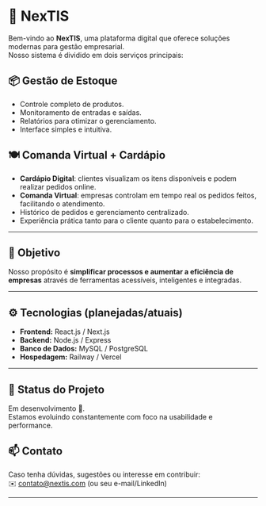 # 🚀 NexTIS

Bem-vindo ao **NexTIS**, uma plataforma digital que oferece soluções modernas para gestão empresarial.  
Nosso sistema é dividido em dois serviços principais:

## 📦 Gestão de Estoque
- Controle completo de produtos.
- Monitoramento de entradas e saídas.
- Relatórios para otimizar o gerenciamento.
- Interface simples e intuitiva.

## 🍽️ Comanda Virtual + Cardápio
- **Cardápio Digital**: clientes visualizam os itens disponíveis e podem realizar pedidos online.
- **Comanda Virtual**: empresas controlam em tempo real os pedidos feitos, facilitando o atendimento.
- Histórico de pedidos e gerenciamento centralizado.
- Experiência prática tanto para o cliente quanto para o estabelecimento.

---

## 🎯 Objetivo
Nosso propósito é **simplificar processos e aumentar a eficiência de empresas** através de ferramentas acessíveis, inteligentes e integradas.

---

## ⚙️ Tecnologias (planejadas/atuais)
- **Frontend:** React.js / Next.js  
- **Backend:** Node.js / Express  
- **Banco de Dados:** MySQL / PostgreSQL  
- **Hospedagem:** Railway / Vercel  

---

## 📌 Status do Projeto
Em desenvolvimento 🚧.  
Estamos evoluindo constantemente com foco na usabilidade e performance.

## 📫 Contato
Caso tenha dúvidas, sugestões ou interesse em contribuir:  
✉️ contato@nextis.com (ou seu e-mail/LinkedIn)

---
